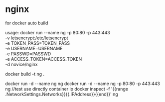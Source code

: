 # nginx
for docker auto build

usage:
docker run --name ng -p 80:80 -p 443:443 \
-v letsencrypt:/etc/letsencrypt \
-e TOKEN_PASS=TOKEN_PASS \
-e USERNAME=USERNAME \
-e PASSWD=PASSWD \
-e ACCESS_TOKEN=ACCESS_TOKEN \
-d novice/nginx

docker build -t ng .

docker run -d --name ng ng
docker run -d --name ng -p 80:80 -p 443:443 ng
//test use directly container ip
docker inspect -f '{{range .NetworkSettings.Networks}}{{.IPAddress}}{{end}}' ng